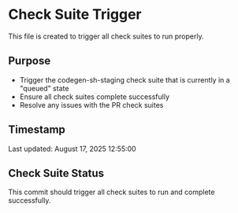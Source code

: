 # Check Suite Trigger

This file is created to trigger all check suites to run properly.

## Purpose

- Trigger the codegen-sh-staging check suite that is currently in a "queued" state
- Ensure all check suites complete successfully
- Resolve any issues with the PR check suites

## Timestamp

Last updated: August 17, 2025 12:55:00

## Check Suite Status

This commit should trigger all check suites to run and complete successfully.

